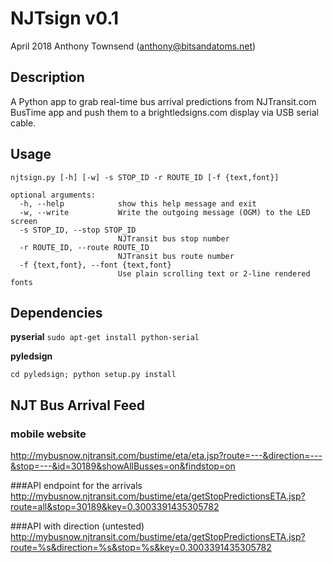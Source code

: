 # NJTsign v0.1
April 2018 
Anthony Townsend (anthony@bitsandatoms.net)

## Description

A Python app to grab real-time bus arrival predictions from NJTransit.com BusTime app and push them to a brightledsigns.com display via USB serial cable.

## Usage

```
njtsign.py [-h] [-w] -s STOP_ID -r ROUTE_ID [-f {text,font}]

optional arguments:
  -h, --help            show this help message and exit
  -w, --write           Write the outgoing message (OGM) to the LED screen
  -s STOP_ID, --stop STOP_ID
                        NJTransit bus stop number
  -r ROUTE_ID, --route ROUTE_ID
                        NJTransit bus route number
  -f {text,font}, --font {text,font}
                        Use plain scrolling text or 2-line rendered fonts
```

## Dependencies

**pyserial**
```sudo apt-get install python-serial```

**pyledsign**

```git clone git@github.com:BrightLedSigns/pyledsign.git
cd pyledsign; python setup.py install
```

## NJT Bus Arrival Feed

### mobile website
http://mybusnow.njtransit.com/bustime/eta/eta.jsp?route=---&direction=---&stop=---&id=30189&showAllBusses=on&findstop=on

###API endpoint for the arrivals
http://mybusnow.njtransit.com/bustime/eta/getStopPredictionsETA.jsp?route=all&stop=30189&key=0.3003391435305782

###API with direction (untested) 
http://mybusnow.njtransit.com/bustime/eta/getStopPredictionsETA.jsp?route=%s&direction=%s&stop=%s&key=0.3003391435305782


